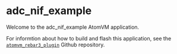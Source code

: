 # adc_nif_example

Welcome to the adc_nif_example AtomVM application.

For informtion about how to build and flash this application, see the [`atomvm_rebar3_plugin`](https://github.com/atomvm/atomvm_rebar3_plugin) Github repository.
